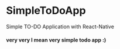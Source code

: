 # SimpleToDoApp
Simple TO-DO Application with React-Native
<h4>very very I mean very simple todo app :)</h4>
 
